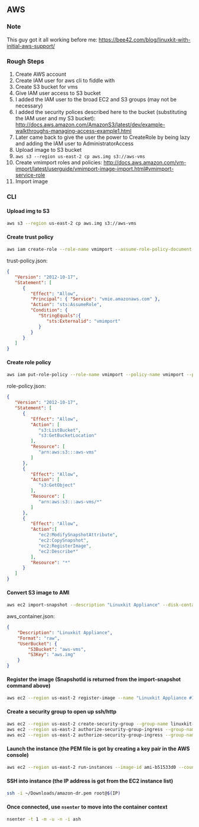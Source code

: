 ## AWS

### Note

This guy got it all working before me: https://bee42.com/blog/linuxkit-with-initial-aws-support/

### Rough Steps

1. Create AWS account
2. Create IAM user for aws cli to fiddle with
3. Create S3 bucket for vms
4. Give IAM user access to S3 bucket
  1. I added the IAM user to the broad EC2 and S3 groups (may not be necessary)
  2. I added the security polices described here to the bucket (substituting the IAM user and my S3 bucket): http://docs.aws.amazon.com/AmazonS3/latest/dev/example-walkthroughs-managing-access-example1.html
  3. Later came back to give the user the power to CreateRole by being lazy and adding the IAM user to AdministratorAccess
5. Upload image to S3 bucket
  1. ```aws s3 --region us-east-2 cp aws.img s3://aws-vms```
6. Create vmimport roles and policies: http://docs.aws.amazon.com/vm-import/latest/userguide/vmimport-image-import.html#vmimport-service-role
7. Import image

### CLI

#### Upload img to S3
```bash
aws s3 --region us-east-2 cp aws.img s3://aws-vms
```

#### Create trust policy

```bash
aws iam create-role --role-name vmimport --assume-role-policy-document file://trust-policy.json
```

trust-policy.json:
```json
{
   "Version": "2012-10-17",
   "Statement": [
      {
         "Effect": "Allow",
         "Principal": { "Service": "vmie.amazonaws.com" },
         "Action": "sts:AssumeRole",
         "Condition": {
            "StringEquals":{
               "sts:Externalid": "vmimport"
            }
         }
      }
   ]
}
```

#### Create role policy
```bash
aws iam put-role-policy --role-name vmimport --policy-name vmimport --policy-document file://role-policy.json
```

role-policy.json:
```json
{
   "Version": "2012-10-17",
   "Statement": [
      {
         "Effect": "Allow",
         "Action": [
            "s3:ListBucket",
            "s3:GetBucketLocation"
         ],
         "Resource": [
            "arn:aws:s3:::aws-vms"
         ]
      },
      {
         "Effect": "Allow",
         "Action": [
            "s3:GetObject"
         ],
         "Resource": [
            "arn:aws:s3:::aws-vms/*"
         ]
      },
      {
         "Effect": "Allow",
         "Action":[
            "ec2:ModifySnapshotAttribute",
            "ec2:CopySnapshot",
            "ec2:RegisterImage",
            "ec2:Describe*"
         ],
         "Resource": "*"
      }
   ]
}
```

#### Convert S3 image to AMI

```bash
aws ec2 import-snapshot --description "Linuxkit Appliance" --disk-container file://aws_container.json
```

aws_container.json:
```json
{
    "Description": "Linuxkit Appliance",
    "Format": "raw",
    "UserBucket": {
        "S3Bucket": "aws-vms",
        "S3Key": "aws.img"
    }
}
```

#### Register the image (SnapshotId is returned from the import-snapshot command above)

```bash
aws ec2 --region us-east-2 register-image --name "Linuxkit Appliance #1" --architecture x86_64 --virtualization-type hvm --root-device-name /dev/sda1 --block-device-mappings '[{"DeviceName": "/dev/sda1", "Ebs": {"SnapshotId": "snap-058563f9030bb0d54", "VolumeType": "gp2"}}]'
```

#### Create a security group to open up ssh/http

```bash
aws ec2 --region us-east-2 create-security-group --group-name linuxkit-sg --description "SG for Linuxkit"
aws ec2 --region us-east-2 authorize-security-group-ingress --group-name linuxkit-sg --protocol tcp --port 22 --cidr 0.0.0.0/0
aws ec2 --region us-east-2 authorize-security-group-ingress --group-name linuxkit-sg --protocol tcp --port 80 --cidr 0.0.0.0/0
```

#### Launch the instance (the PEM file is got by creating a key pair in the AWS console)

```bash
aws ec2 --region us-east-2 run-instances --image-id ami-b51533d0 --count 1 --instance-type t2.micro --security-group-ids sg-a2f4decb --key-name amazon-dr
```

#### SSH into instance (the IP address is got from the EC2 instance list)

```bash  
ssh -i ~/Downloads/amazon-dr.pem root@$(IP)
```

#### Once connected, use `nsenter` to move into the container context

```bash
nsenter -t 1 -m -u -n -i ash
```
